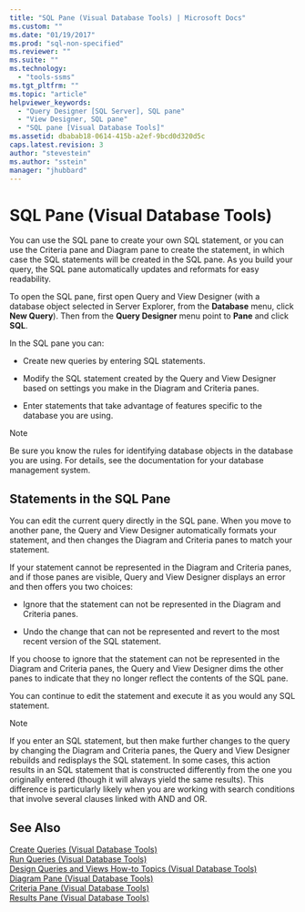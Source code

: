 ```yaml
---
title: "SQL Pane (Visual Database Tools) | Microsoft Docs"
ms.custom: ""
ms.date: "01/19/2017"
ms.prod: "sql-non-specified"
ms.reviewer: ""
ms.suite: ""
ms.technology: 
  - "tools-ssms"
ms.tgt_pltfrm: ""
ms.topic: "article"
helpviewer_keywords: 
  - "Query Designer [SQL Server], SQL pane"
  - "View Designer, SQL pane"
  - "SQL pane [Visual Database Tools]"
ms.assetid: dbabab18-0614-415b-a2ef-9bcd0d320d5c
caps.latest.revision: 3
author: "stevestein"
ms.author: "sstein"
manager: "jhubbard"
---
```

# SQL Pane (Visual Database Tools)
You can use the SQL pane to create your own SQL statement, or you can use the Criteria pane and Diagram pane to create the statement, in which case the SQL statements will be created in the SQL pane. As you build your query, the SQL pane automatically updates and reformats for easy readability.  
  
To open the SQL pane, first open Query and View Designer (with a database object selected in Server Explorer, from the **Database** menu, click **New Query**). Then from the **Query Designer** menu point to **Pane** and click **SQL**.  
  
In the SQL pane you can:  
  
-   Create new queries by entering SQL statements.  
  
-   Modify the SQL statement created by the Query and View Designer based on settings you make in the Diagram and Criteria panes.  
  
-   Enter statements that take advantage of features specific to the database you are using.  
  
> [!NOTE]  
> Be sure you know the rules for identifying database objects in the database you are using. For details, see the documentation for your database management system.  
  
## Statements in the SQL Pane  
You can edit the current query directly in the SQL pane. When you move to another pane, the Query and View Designer automatically formats your statement, and then changes the Diagram and Criteria panes to match your statement.  
  
If your statement cannot be represented in the Diagram and Criteria panes, and if those panes are visible, Query and View Designer displays an error and then offers you two choices:  
  
-   Ignore that the statement can not be represented in the Diagram and Criteria panes.  
  
-   Undo the change that can not be represented and revert to the most recent version of the SQL statement.  
  
If you choose to ignore that the statement can not be represented in the Diagram and Criteria panes, the Query and View Designer dims the other panes to indicate that they no longer reflect the contents of the SQL pane.  
  
You can continue to edit the statement and execute it as you would any SQL statement.  
  
> [!NOTE]  
> If you enter an SQL statement, but then make further changes to the query by changing the Diagram and Criteria panes, the Query and View Designer rebuilds and redisplays the SQL statement. In some cases, this action results in an SQL statement that is constructed differently from the one you originally entered (though it will always yield the same results). This difference is particularly likely when you are working with search conditions that involve several clauses linked with AND and OR.  
  
## See Also  
[Create Queries &#40;Visual Database Tools&#41;](../../ssms/visual-db-tools/create-queries-visual-database-tools.md)  
[Run Queries &#40;Visual Database Tools&#41;](../../ssms/visual-db-tools/run-queries-visual-database-tools.md)  
[Design Queries and Views How-to Topics &#40;Visual Database Tools&#41;](../../ssms/visual-db-tools/design-queries-and-views-how-to-topics-visual-database-tools.md)  
[Diagram Pane &#40;Visual Database Tools&#41;](../../ssms/visual-db-tools/diagram-pane-visual-database-tools.md)  
[Criteria Pane &#40;Visual Database Tools&#41;](../../ssms/visual-db-tools/criteria-pane-visual-database-tools.md)  
[Results Pane &#40;Visual Database Tools&#41;](../../ssms/visual-db-tools/results-pane-visual-database-tools.md)  
  
